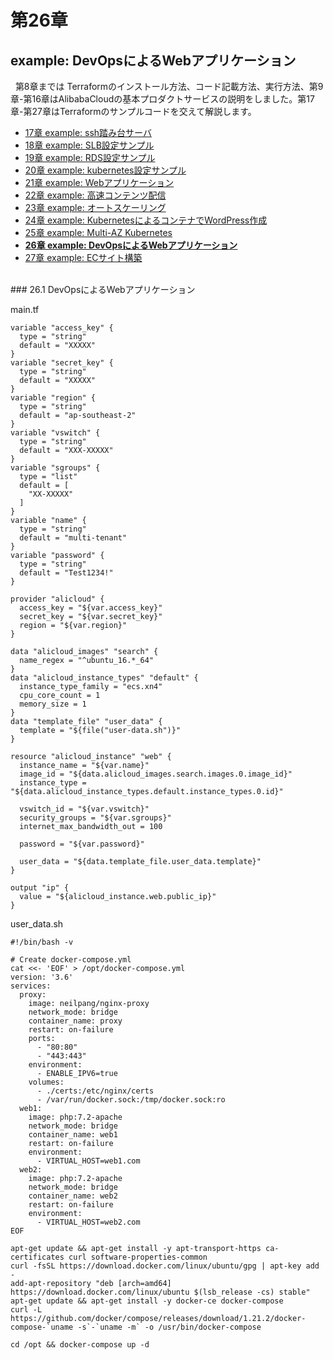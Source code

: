 # 第26章
## example: DevOpsによるWebアプリケーション

&nbsp; 第8章までは Terraformのインストール方法、コード記載方法、実行方法、第9章-第16章はAlibabaCloudの基本プロダクトサービスの説明をしました。第17章-第27章はTerraformのサンプルコードを交えて解説します。

* [17章 example: ssh踏み台サーバ](docs/17/Bastion-Server.md)
* [18章 example: SLB設定サンプル](docs/18/SLB-Setting-Sample.md)
* [19章 example: RDS設定サンプル](docs/19/RDS-Setting-Sample.md)
* [20章 example: kubernetes設定サンプル](docs/20/Kubernetes-Setting-Sample.md)
* [21章 example: Webアプリケーション](docs/21/Web-Application.md)
* [22章 example: 高速コンテンツ配信](docs/22/Accelerated-Content-Delivery.md)
* [23章 example: オートスケーリング](docs/23/Auto-Scaling.md)
* [24章 example: KubernetesによるコンテナでWordPress作成](docs/24/Web-Application-on-Kubernetes.md)
* [25章 example: Multi-AZ Kubernetes](docs/25/Multi-AZ_kubernetes.md)
* **[26章 example: DevOpsによるWebアプリケーション](ddocs/26/DevOps-Web-Application.md)**
* [27章 example: ECサイト構築](docs/27/EC-Site-Sample.md)


<br>
### 26.1 DevOpsによるWebアプリケーション
&nbsp; 

main.tf
```
variable "access_key" {
  type = "string"
  default = "XXXXX"
}
variable "secret_key" {
  type = "string"
  default = "XXXXX"
}
variable "region" {
  type = "string"
  default = "ap-southeast-2"
}
variable "vswitch" {
  type = "string"
  default = "XXX-XXXXX"
}
variable "sgroups" {
  type = "list"
  default = [
    "XX-XXXXX"
  ]
}
variable "name" {
  type = "string"
  default = "multi-tenant"
}
variable "password" {
  type = "string"
  default = "Test1234!"
}

provider "alicloud" {
  access_key = "${var.access_key}"
  secret_key = "${var.secret_key}"
  region = "${var.region}"
}

data "alicloud_images" "search" {
  name_regex = "^ubuntu_16.*_64"
}
data "alicloud_instance_types" "default" {
  instance_type_family = "ecs.xn4"
  cpu_core_count = 1
  memory_size = 1
}
data "template_file" "user_data" {
  template = "${file("user-data.sh")}"
}

resource "alicloud_instance" "web" {
  instance_name = "${var.name}"
  image_id = "${data.alicloud_images.search.images.0.image_id}"
  instance_type = "${data.alicloud_instance_types.default.instance_types.0.id}"

  vswitch_id = "${var.vswitch}"
  security_groups = "${var.sgroups}"
  internet_max_bandwidth_out = 100

  password = "${var.password}"

  user_data = "${data.template_file.user_data.template}"
}

output "ip" {
  value = "${alicloud_instance.web.public_ip}"
}
```

user_data.sh
```
#!/bin/bash -v

# Create docker-compose.yml
cat <<- 'EOF' > /opt/docker-compose.yml
version: '3.6'
services:
  proxy:
    image: neilpang/nginx-proxy
    network_mode: bridge
    container_name: proxy
    restart: on-failure
    ports:
      - "80:80"
      - "443:443"
    environment:
      - ENABLE_IPV6=true
    volumes:
      - ./certs:/etc/nginx/certs
      - /var/run/docker.sock:/tmp/docker.sock:ro
  web1:
    image: php:7.2-apache
    network_mode: bridge
    container_name: web1
    restart: on-failure
    environment:
      - VIRTUAL_HOST=web1.com
  web2:
    image: php:7.2-apache
    network_mode: bridge
    container_name: web2
    restart: on-failure
    environment:
      - VIRTUAL_HOST=web2.com
EOF

apt-get update && apt-get install -y apt-transport-https ca-certificates curl software-properties-common
curl -fsSL https://download.docker.com/linux/ubuntu/gpg | apt-key add -
add-apt-repository "deb [arch=amd64] https://download.docker.com/linux/ubuntu $(lsb_release -cs) stable"
apt-get update && apt-get install -y docker-ce docker-compose
curl -L https://github.com/docker/compose/releases/download/1.21.2/docker-compose-`uname -s`-`uname -m` -o /usr/bin/docker-compose

cd /opt && docker-compose up -d
```
